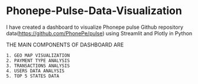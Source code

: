 # Phonepe-Pulse-Data-Visualization

I have created a dashboard to visualize Phonepe pulse Github repository data(https://github.com/PhonePe/pulse) using Streamlit and Plotly in Python

THE MAIN COMPONENTS OF DASHBOARD ARE
```
1. GEO MAP VISUALIZATION
2. PAYMENT TYPE ANALYSIS
3. TRANSACTIONS ANALYSIS
4. USERS DATA ANALYSIS
5. TOP 5 STATES DATA
```


